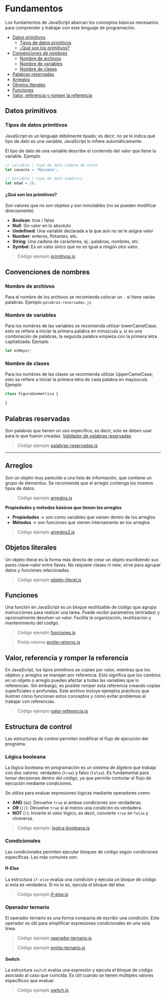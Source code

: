 # Fundamentos
Los fundamentos de JavaScript abarcan los conceptos básicos necesarios para comprender y trabajar con este lenguaje de programación.

- [Datos primitivos](#datos-primitivos)
  - [Tipos de datos primitivos](#tipos-de-datos-primitivos)
  - [¿Qué son los primitivos?](#qué-son-los-primitivos)
- [Convenciones de nombres](#convenciones-de-nombres)
  - [Nombre de archivos](#nombre-de-archivos)
  - [Nombre de variables](#nombre-de-variables)
  - [Nombre de clases](#nombre-de-clases)
- [Palabras reservadas](#palabras-reservadas)
- [Arreglos](#arreglos)
- [Objetos literales](#objetos-literales)
- [Funciones](#funciones)
- [Valor, referencia y romper la referencia](#valor-referencia-y-romper-la-referencia)

## Datos primitivos

### Tipos de datos primitivos

JavaScript es un lenguaje débilmente tipado; es decir, no se le indica qué tipo de dato es una variable, JavaScript lo infiere automáticamente.

El tipo de dato de una variable describe el contenido del valor que tiene la variable. Ejemplo

```javascript
// variable | tipo de dato cadena de texto
let canasta = 'Manzana';

// variable | tipo de dato numérico
let edad = 16;
```

#### ¿Qué son los primitivos?
Son valores que no son objetos y son inmutables (no se pueden modificar directamente).

- **Boolean**: true / false
- **Null**: Sin valor en lo absoluto
- **Undefined**: Una variable declarada a la que aún no se le asigna valor
- **Number**: enteros, flotantes, etc.
- **String**: Una cadena de caracteres, ej.: palabras, nombres, etc.
- **Symbol**: Es un valor único que no es igual a ningún otro valor.

> Código ejemplo [primitivos.js](assets/js/primitivos.js)

## Convenciones de nombres

### Nombre de archivos
Para el nombre de los archivos se recomienda colocar un `-` si tiene varias palabras. Ejemplo `palabras-reservadas.js`

### Nombre de variables
Para los nombres de las variables se recomienda utilizar lowerCamelCase; esto se refiere a iniciar la primera palabra en minúscula y, si es una combinación de palabras, la segunda palabra empieza con la primera letra capitalizada. Ejemplo

```javascript
let esMayor;
```

### Nombre de clases
Para los nombres de las clases se recomienda utilizar UpperCamelCase; esto se refiere a iniciar la primera letra de cada palabra en mayúscula. Ejemplo

```javascript
class FiguraGeometrica {
  
}
```

## Palabras reservadas
Son palabras que tienen un uso específico, es decir, solo se deben usar para lo que fueron creadas.
[Validador de palabras reservadas](https://mothereff.in/js-variables#%E0%B2%A0%5f%E0%B2%A0)

> Código ejemplo [palabras-reservadas.js](assets/js/palabras-reservadas.js)

---

## Arreglos
Son un objeto muy parecido a una lista de información, que contiene un grupo de elementos. Se recomienda que el arreglo contenga los mismos tipos de datos.

> Código ejemplo [arreglos.js](assets/js/arreglos.js)

**Propiedades y métodos básicos que tienen los arreglos**
- **Propiedades** -> son como variables que vienen dentro de los arreglos
- **Métodos** -> son funciones que vienen internamente en los arreglos

> Código ejemplo [arreglos2.js](assets/js/arreglos2.js)

## Objetos literales
Un objeto literal es la forma más directa de crear un objeto escribiendo sus pares clave–valor entre llaves. No requiere clases ni new; sirve para agrupar datos y funciones relacionadas.

> Código ejemplo [objeto-literal.js](assets/js/objeto-literal.js)

## Funciones
Una función en JavaScript es un bloque reutilizable de código que agrupa instrucciones para realizar una tarea.
Puede recibir parámetros (entradas) y opcionalmente devolver un valor. Facilita la organización, reutilización y mantenimiento del código.

> Código ejemplo [funciones.js](assets/js/funciones.js)

> Protip retorno [protip-retorno.js](assets/js/protip-retorno.js)

## Valor, referencia y romper la referencia

En JavaScript, los tipos primitivos se copian por valor, mientras que los objetos y arreglos se manejan por referencia. Esto significa que los cambios en un objeto o arreglo pueden afectar a todas las variables que lo referencian. Sin embargo, es posible romper esta referencia creando copias superficiales o profundas. Este archivo incluye ejemplos prácticos que ilustran cómo funcionan estos conceptos y cómo evitar problemas al trabajar con referencias.

> Código ejemplo [valor-referencia.js](assets/js/valor-referencia.js)

## Estructura de control
Las estructuras de control permiten modificar el flujo de ejecución del programa.

### Lógica booleana
La lógica booleana en programación es un sistema de álgebra que trabaja con dos valores: verdadero (`true`) y falso (`false`). Es fundamental para tomar decisiones dentro del código, ya que permite controlar el flujo de ejecución mediante condiciones.

Se utiliza para evaluar expresiones lógicas mediante operadores como:
- **AND** (`&&`): Devuelve `true` si ambas condiciones son verdaderas.
- **OR** (`||`): Devuelve `true` si al menos una condición es verdadera.
- **NOT** (`!`): Invierte el valor lógico, es decir, convierte `true` en `false` y viceversa.

> Código ejemplo: [logica-booleana.js](assets/js/logica-booleana.js)

### Condicionales
Las condicionales permiten ejecutar bloques de código según condiciones específicas. Las más comunes son:

#### If-Else 
La estructura `if-else` evalúa una condición y ejecuta un bloque de código si esta es verdadera. Si no lo es, ejecuta el bloque del else.

> Código ejemplo [if-else.js](assets/js/if-else.js)

### Operador ternario
El operador ternario es una forma compacta de escribir una condición. Este operador es útil para simplificar expresiones condicionales en una sola línea.

> Código ejemplo [operador-ternario.js](assets/js/operador-ternario.js)

> Código ejemplo [protip-ternario.js  ](assets/js/protip-ternario.js)

#### Switch
La estructura `switch` evalúa una expresión y ejecuta el bloque de código asociado al caso que coincida. Es útil cuando se tienen múltiples valores específicos que evaluar.

> Código ejemplo [switch.js](assets/js/switch.js)

